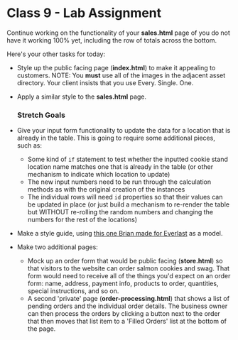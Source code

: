# Class 9 - Lab Assignment

Continue working on the functionality of your **sales.html** page of you do not have it working 100% yet, including the row of totals across the bottom.

Here's your other tasks for today:

- Style up the public facing page (**index.html**) to make it appealing to customers. NOTE: You **must** use all of the images in the adjacent asset directory. Your client insists that you use Every. Single. One.

- Apply a similar style to the **sales.html** page.

	### Stretch Goals

- Give your input form functionality to update the data for a location that is already in the table. This is going to require some additional pieces, such as:
	- Some kind of `if` statement to test whether the inputted cookie stand location name matches one that is already in the table (or other mechanism to indicate which location to update)
	- The new input numbers need to be run through the calculation methods as with the original creation of the instances
	- The individual rows will need `id` properties so that their values can be updated in place (or just build a mechanism to re-render the table but WITHOUT re-rolling the random numbers and changing the numbers for the rest of the locations)

- Make a style guide, using [this one Brian made for Everlast](http://everlast.com/style-guide) as a model.

- Make two additional pages:
	- Mock up an order form that would be public facing (**store.html**) so that visitors to the website can order salmon cookies and swag. That form would need to receive all of the things you'd expect on an order form: name, address, payment info, products to order, quantities, special instructions, and so on.
	- A second 'private' page (**order-processing.html**) that shows a list of pending orders and the individual order details. The business owner can then process the orders by clicking a button next to the order that then moves that list item to a 'Filled Orders' list at the bottom of the page.
